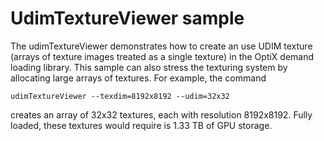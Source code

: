 # UdimTextureViewer sample

The udimTextureViewer demonstrates how to create an use UDIM texture (arrays of texture images treated as a single texture) in the OptiX demand loading library. This sample can also stress the texturing system by allocating large arrays of textures.  For example, the command 

```
udimTextureViewer --texdim=8192x8192 --udim=32x32
```

creates an array of 32x32 textures, each with resolution 8192x8192. Fully 
loaded, these textures would require is 1.33 TB of GPU storage. 
